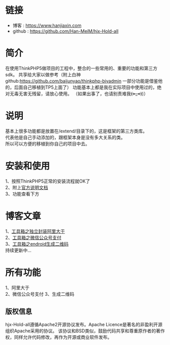 链接
===============
- 博客 : https://www.hanjiaxin.com
- github : https://github.com/Han-MeiM/hjx-Hold-all

简介
===============
在使用ThinkPHP5做项目的工程中，整合的一些常用的、重要的功能和第三方sdk。
共享给大家以做参考（附上白神github:https://github.com/baijunyao/thinkphp-bjyadmin  一部分功能是借鉴他的，后面自己移植到TP5上面了）
功能基本上都是我在实际项目中使用过的，绝对无毒无害无残留，请放心使用。  （如果出事了，也请别责难我~~~~(>_<)~~~~)）

说明
===============
基本上很多功能都是放置在/extend/目录下的，这是框架的第三方类库。  
代表他是自己手动添加的，跟框架本身是没有多大关系的类。  
所以可以方便的移植到你自己的项目中去。

安装和使用
===============
1、按照ThinkPHP5正常的安装流程就OK了  
2、附上[官方说明文档](https://www.kancloud.cn/manual/thinkphp5/118003)  
3、功能查看下方

博客文章
===============
1、[工具箱之独立封装阿里大于](https://www.hanjiaxin.com/article/3)  
2、[工具箱之微信公众号支付](https://www.hanjiaxin.com/article/6)  
3、[工具箱之endroid生成二维码](https://www.hanjiaxin.com/article/9)  
持续更新中...

所有功能
===============
1、阿里大于  
2、微信公众号支付
3、生成二维码

## 版权信息

hjx-Hold-all遵循Apache2开源协议发布。Apache Licence是著名的非盈利开源组织Apache采用的协议。
该协议和BSD类似，鼓励代码共享和尊重原作者的著作权，同样允许代码修改，再作为开源或商业软件发布。
